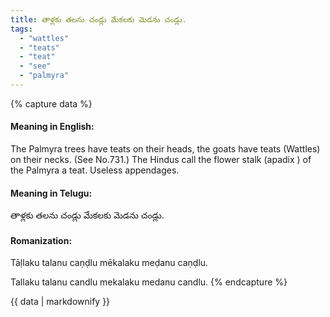 ```yaml
---
title: తాళ్లకు తలను చండ్లు మేకలకు మెడను చండ్లు.
tags:
  - "wattles"
  - "teats"
  - "teat"
  - "see"
  - "palmyra"
---
```


{% capture data %}
#### Meaning in English:
The Palmyra trees have teats on their heads, the goats have teats (Wattles) on their necks.
(See No.731.)
The Hindus call the flower stalk (apadix ) of the Palmyra a teat.
Useless appendages.

#### Meaning in Telugu:
తాళ్లకు తలను చండ్లు మేకలకు మెడను చండ్లు.

#### Romanization:
Tāḷlaku talanu caṇḍlu mēkalaku meḍanu caṇḍlu.

Tallaku talanu candlu mekalaku medanu candlu.
{% endcapture %}

{{ data | markdownify }}

